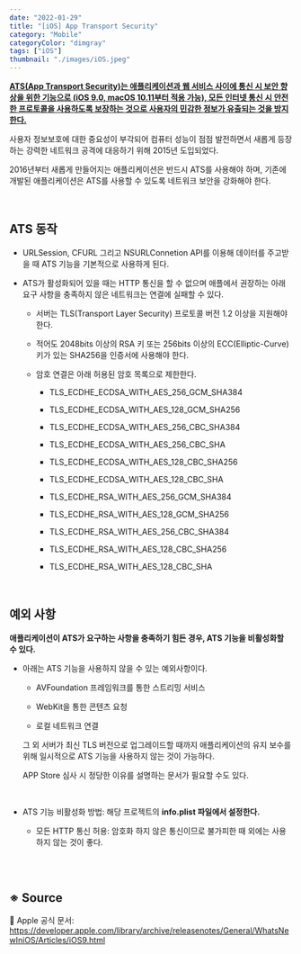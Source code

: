 ```yaml
---
date: "2022-01-29"
title: "[iOS] App Transport Security"
category: "Mobile"
categoryColor: "dimgray"
tags: ["iOS"]
thumbnail: "./images/iOS.jpeg"
---
```


**<u>ATS(App Transport Security)는 애플리케이션과 웹 서비스 사이에 통신 시 보안 향상을 위한 기능으로 (iOS 9.0, macOS 10.11부터 적용 가능), 모든 인터넷 통신 시 안전한 프로토콜을 사용하도록 보장하는 것으로 사용자의 민감한 정보가 유출되는 것을 방지한다.</u>**

사용자 정보보호에 대한 중요성이 부각되어 컴퓨터 성능이 점점 발전하면서 새롭게 등장하는 강력한 네트워크 공격에 대응하기 위해 2015년 도입되었다.

2016년부터 새롭게 만들어지는 애플리케이션은 반드시 ATS를 사용해야 하며, 기존에 개발된 애플리케이션은 ATS를 사용할 수 있도록 네트워크 보안을 강화해야 한다.

<br />

## ATS 동작

- URLSession, CFURL 그리고 NSURLConnetion API를 이용해 데이터를 주고받을 때 ATS 기능을 기본적으로 사용하게 된다.

- ATS가 활성화되어 있을 때는 HTTP 통신을 할 수 없으며 애플에서 권장하는 아래 요구 사항을 충족하지 않은 네트워크는 연결에 실패할 수 있다.

  - 서버는 TLS(Transport Layer Security) 프로토콜 버전 1.2 이상을 지원해야 한다.

  - 적어도 2048bits 이상의 RSA 키 또는 256bits 이상의 ECC(Elliptic-Curve) 키가 있는 SHA256을 인증서에 사용해야 한다.

  - 암호 연결은 아래 허용된 암호 목록으로 제한한다.

    - TLS_ECDHE_ECDSA_WITH_AES_256_GCM_SHA384

    - TLS_ECDHE_ECDSA_WITH_AES_128_GCM_SHA256

    - TLS_ECDHE_ECDSA_WITH_AES_256_CBC_SHA384

    - TLS_ECDHE_ECDSA_WITH_AES_256_CBC_SHA

    - TLS_ECDHE_ECDSA_WITH_AES_128_CBC_SHA256

    - TLS_ECDHE_ECDSA_WITH_AES_128_CBC_SHA

    - TLS_ECDHE_RSA_WITH_AES_256_GCM_SHA384

    - TLS_ECDHE_RSA_WITH_AES_128_GCM_SHA256

    - TLS_ECDHE_RSA_WITH_AES_256_CBC_SHA384

    - TLS_ECDHE_RSA_WITH_AES_128_CBC_SHA256

    - TLS_ECDHE_RSA_WITH_AES_128_CBC_SHA

<br />

## 예외 사항

**애플리케이션이 ATS가 요구하는 사항을 충족하기 힘든 경우, ATS 기능을 비활성화할 수 있다.**

- 아래는 ATS 기능을 사용하지 않을 수 있는 예외사항이다.

  - AVFoundation 프레임워크를 통한 스트리밍 서비스

  - WebKit을 통한 콘텐츠 요청

  - 로컬 네트워크 연결

  그 외 서버가 최신 TLS 버전으로 업그레이드할 때까지 애플리케이션의 유지 보수를 위해 일시적으로 ATS 기능을 사용하지 않는 것이 가능하다.

  APP Store 심사 시 정당한 이유를 설명하는 문서가 필요할 수도 있다.

  <br />

- ATS 기능 비활성화 방법: 해당 프로젝트의 **info.plist 파일에서 설정한다.**

  - 모든 HTTP 통신 허용: 암호화 하지 않은 통신이므로 불가피한 때 외에는 사용하지 않는 것이 좋다.

<br />
<br />

## ※ Source

🍎 Apple 공식 문서: https://developer.apple.com/library/archive/releasenotes/General/WhatsNewIniOS/Articles/iOS9.html